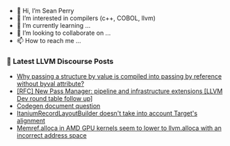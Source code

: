 - 👋 Hi, I’m Sean Perry
- 👀 I’m interested in compilers (c++, COBOL, llvm)
- 🌱 I’m currently learning ...
- 💞️ I’m looking to collaborate on ...
- 📫 How to reach me ...

<!---
s66perry/s66perry is a ✨ special ✨ repository because its `README.md` (this file) appears on your GitHub profile.
You can click the Preview link to take a look at your changes.
--->
### 📕 Latest LLVM Discourse Posts

<!-- DISCOURSE-LLVM:START -->
- [Why passing a structure by value is compiled into passing by reference without byval attribute?](https://discourse.llvm.org/t/why-passing-a-structure-by-value-is-compiled-into-passing-by-reference-without-byval-attribute/66831#post_3)
- [[RFC] New Pass Manager: pipeline and infrastructure extensions [LLVM Dev round table follow up]](https://discourse.llvm.org/t/rfc-new-pass-manager-pipeline-and-infrastructure-extensions-llvm-dev-round-table-follow-up/66736#post_4)
- [Codegen document question](https://discourse.llvm.org/t/codegen-document-question/66730#post_3)
- [ItaniumRecordLayoutBuilder doesn&#39;t take into account Target&#39;s alignment](https://discourse.llvm.org/t/itaniumrecordlayoutbuilder-doesnt-take-into-account-targets-alignment/66812#post_2)
- [Memref.alloca in AMD GPU kernels seem to lower to llvm.alloca with an incorrect address space](https://discourse.llvm.org/t/memref-alloca-in-amd-gpu-kernels-seem-to-lower-to-llvm-alloca-with-an-incorrect-address-space/66864#post_1)
<!-- DISCOURSE-LLVM:END -->
